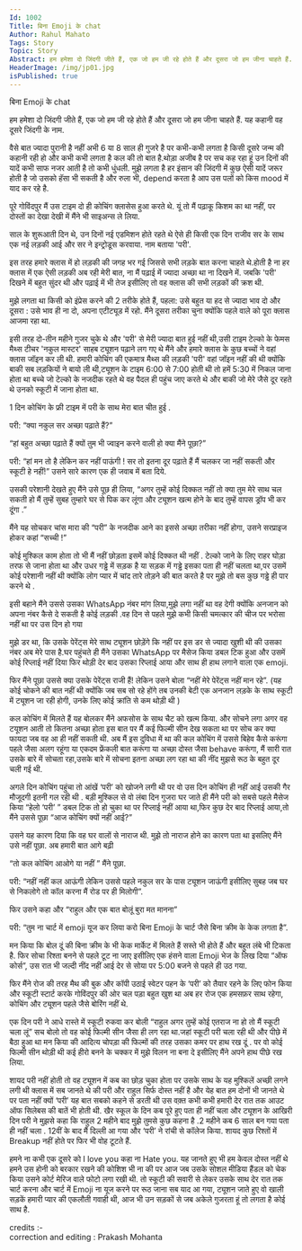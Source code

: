 ```yaml
---
Id: 1002
Title: बिना Emoji के chat
Author: Rahul Mahato
Tags: Story
Topic: Story
Abstract: हम हमेशा दो जिंदगी जीते हैं, एक जो हम जी रहे होते हैं और दूसरा जो हम जीना चाहते हैं. यह कहानी वह दूसरे जिंदगी के नाम.
HeaderImage: /img/jp01.jpg
isPublished: true
---
```

बिना Emoji के chat

हम हमेशा दो जिंदगी जीते हैं, एक जो हम जी रहे होते हैं और दूसरा जो हम जीना चाहते हैं. यह कहानी वह दूसरे जिंदगी के नाम.

वैसे बात ज्यादा पुरानी है नहीं अभी 6 या 8 साल ही गुजरे है पर कभी-कभी लगता है किसी दूसरे जन्म की कहानी रही हो और कभी कभी लगता है कल की तो बात है.थोड़ा अजीब है पर सच कह रहा हूं उन दिनों की यादें कभी साफ नजर आती है तो कभी धुंधली. मुझे लगता है हर इंसान की जिंदगी में कुछ ऐसी यादें जरूर होती है जो उसको हॅसा भी सकती है और रुला भी, depend करता है आप उस पलों को किस mood में याद कर रहे है.


पूरे गोविंदपुर  मैं उस टाइम दो ही कोचिंग क्लासेस हुआ करते थे. यूं तो मैं पढ़ाकू किशम का था नहीं, पर दोस्तों का देखा देखी में मैंने भी साइअन्स ले लिया.


साल के शुरूआती दिन थे, उन दिनों नई एडमिशन होते रहते थे ऐसे ही किसी एक दिन राजीव सर के साथ एक नई लड़की आई और सर ने इन्ट्रोडूस करवाया. नाम बताया 'परी'.


इस तरह हमारे क्लास में हो लड़की की जगह भर गई जिससे सभी लड़के बात करना चाहते थे.होती है ना हर क्लास में एक ऐसी लड़की अब रही मेरी बात, ना मैं पढ़ाई में ज्यादा अच्छा था ना दिखने में.  जबकि 'परी' दिखने में बहुत सुंदर थी और पढ़ाई में भी तेज इसीलिए तो वह क्लास की सभी लड़कों की क्रश थी.

मुझे लगता था किसी को इंप्रेस करने की 2 तरीके होते हैं, पहला:  उसे बहुत या हद से ज्यादा भाव दो और दूसरा : उसे भाव ही ना दो, अपना एटीट्यूड में रहो. मैंने दूसरा तरीका चुना क्योंकि पहले वाले को पूरा  क्लास आजमा रहा था.


इसी तरह दो-तीन महीने गुजर चुके थे और 'परी' से मेरी ज्यादा बात हुई नहीं थी,उसी टाइम टेल्को के फेमस मैथ्स टीचर 'नकुल मास्टर' साहब ट्यूशन पढ़ाने लग गए थे मैंने और हमारे क्लास के कुछ बच्चों ने वहां क्लास जॉइन कर ली थी. हमारी कोचिंग की एकमात्र मैथ्स की लड़की 'परी' वहां जॉइन नहीं की थी क्योंकि बाकी सब लड़कियों ने बायो ली थी,ट्यूशन के टाइम 6:00 से 7:00 होती थी तो हमें 5:30 में निकल जाना होता था बच्चे जो टेल्को के नजदीक रहते थे वह पैदल ही पहुंच जाए करते थे और बाकी जो मेरे जैसे दूर रहते थे उनको स्कूटी में जाना होता था. 

1 दिन कोचिंग के फ्री टाइम में परी के साथ मेरा बात चीत हुई .

परी: “क्या नकुल सर अच्छा पढ़ाते हैं?”

“हां बहुत अच्छा पढ़ाते हैं क्यों तुम भी ज्वाइन करने वाली हो क्या मैंने पूछा?”

परी: “हां मन तो है लेकिन कर नहीं पाऊंगी ! सर तो इतना दूर पढ़ाते हैं मैं चलकर जा नहीं सकती और स्कूटी हे नहीं!”
उसने सारे कारण एक ही जवाब में बता दिये.

उसकी परेशानी देखते हुए मैंने उसे पूछ ही लिया,‌ “अगर तुम्हें कोई दिक्कत नहीं तो क्या तुम मेरे साथ चल सकती हो मैं तुम्हें सुबह तुम्हारे घर से पिक कर लूंगा और ट्यूशन खत्म होने के बाद तुम्हें वापस ड्रॉप भी कर दूंगा .”

मैंने यह सोचकर चांस मारा की “परी” के नजदीक आने का इससे अच्छा तरीका नहीं  होगा, उसने सरप्राइज होकर कहां “सच्ची !”

कोई मुश्किल काम होता तो भी मैं नहीं छोड़ता इसमें कोई दिक्कत थी नहीं . टेल्को जाने के लिए राहर घोड़ा तरफ से जाना होता था और उधर गड्ढे में सड़क है  या सड़क में गड्ढे इसका पता ही नहीं चलता था,पर उसमें कोई परेशानी नहीं थी क्योंकि लोग प्यार में चांद तारे तोड़ने की बात करते है पर मुझे तो बस कुछ गड्ढे ही पार करने थे .

इसी बहाने मैंने उससे उसका WhatsApp नंबर मांग लिया,मुझे लगा नहीं था वह देगी क्योंकि अनजान को अपना नंबर कैसे दे सकती है कोई लड़की .वह दिन से पहले मुझे कभी किसी चमत्कार की चीज पर भरोसा नहीं था पर उस दिन हो गया

मुझे डर था, कि उसके पेरेंट्स मेरे साथ ट्यूशन छोड़ेंगे कि नहीं पर इस डर से ज्यादा खुशी थी की उसका नंबर अब मेरे पास है.घर पहुंचते ही मैंने उसका WhatsApp पर मैसेज किया डबल टिक हुआ और उसमें कोई रिप्लाई नहीं दिया फिर थोड़ी देर बाद उसका रिप्लाई आया और साथ ही हाथ लगाने वाला एक emoji.

फिर मैंने पूछा उससे क्या उसके पेरेंट्स राजी हैं! लेकिन उसने बोला “नहीं मेरे पेरेंट्स नहीं मान रहे”. 
(यह कोई चोकने की बात नहीं थी क्योंकि जब सब सो रहे होंगे तब उनकी बेटी एक अनजान लड़के के साथ स्कूटी में ट्यूशन जा रही होगी, उनके लिए कोई क्रांति से कम थोड़ी थी )

कल कोचिंग में मिलते हैं यह बोलकर मैंने अफसोस के साथ चैट को खत्म किया. और सोचने लगा अगर वह टयूशन आती तो कितना अच्छा होता इस बात पर  मैं कई फिल्मी सीन देख सकता था पर सोच कर क्या फायदा जब वह आ ही नहीं सकती थी. अब मैं इस दुविधा में था की कल कोचिंग में उससे बिहेव कैसे करूंगा पहले जैसा अलग रहूंगा या  एकदम फ्रेंकली बात करूंगा या अच्छा दोस्त जैसा behave करूंगा, मैं सारी रात उसके बारे में सोचता रहा,उसके बारे में सोचना इतना अच्छा लग रहा था की नींद मुझसे रूठ के बहुत दूर चली गई थी.

अगले दिन कोचिंग पहुंचा तो आंखें ‘परी’ को खोजने लगी थी पर वो उस दिन कोचिंग ही नहीं आई उसकी गैर मौजूदगी इतनी गल रही थी . बड़ी मुश्किल से वो लंबा दिन गुजरा घर जाते ही मैंने  परी को सबसे पहले मैसेज किया “हेलो ‘परी’ ” डबल टिक तो हो चुका था पर रिप्लाई नहीं आया था,फिर कुछ देर बाद रिप्लाई आया,तो मैंने उससे पूछा “आज कोचिंग क्यों नहीं आई?”

उसने यह कारण दिया कि वह घर वालों से नाराज थी. मुझे तो नाराज होने का कारण पता था इसलिए मैंने उसे नहीं पूछा. अब हमारी बात आगे बढ़ी

“तो कल कोचिंग आओगे या नहीं ” मैंने पूछा.

परी: “नहीं नहीं  कल आऊंगी लेकिन उससे पहले नकुल सर के पास ट्यूशन जाऊंगी इसीलिए सुबह जब घर से निकलोगे तो कॉल करना मैं रोड पर ही मिलोगी”.

फिर उसने कहा और “राहुल और एक बात बोलूं बुरा मत मानना”

परी: “तुम ना चार्ट में emoji यूज कर लिया करो बिना Emoji के चार्ट जैसे बिना क्रीम के केक लगता है”.

मन किया कि  बोल दूं की बिना क्रीम के भी केक मार्केट में मिलते हैं सस्ते भी होते हैं और बहुत लंबे भी टिकता है. फिर सोचा रिश्ता बनने से पहले टूट ना जाए इसीलिए एक हंसने वाला Emoji भेज के लिख दिया “ऑफ कोर्स”, उस रात भी जल्दी नींद नहीं आई देर से सोया पर 5:00 बजने से पहले ही उठ गया.

फिर मैंने रोज की तरह मैथ की बुक और कॉपी उठाई स्वेटर पहन के ‘परी’ को तैयार रहने के लिए फोन किया और स्कूटी स्टार्ट करके गोविंदपुर की ओर चल पड़ा बहुत खुश था अब हर रोज एक हमसफ़र साथ रहेगा, कोचिंग और ट्यूशन पहले जैसे बोरिंग नहीं थे.

एक दिन परी ने आधे रास्ते में स्कूटी रुकवा कर बोली “राहुल अगर तुम्हें कोई एतराज ना हो तो मैं स्कूटी चला लूं”  सच बोलो तो वह कोई फिल्मी सीन जैसा ही लग रहा था.जहां स्कूटी  परी चला रही थी और पीछे में बैठा हुआ था मन  किया की  आदित्य चोपड़ा की फिल्मों की तरह उसका कमर पर हाथ रख दूं . पर वो कोई  फिल्मी सीन थोड़ी थी कई हीरो बनने के चक्कर में मुझे विलन ना बना दे  इसीलिए  मैंने अपने हाथ पीछे रख लिया.

शायद परी नहीं होती तो वह ट्यूशन में कब का छोड़ चुका होता पर उसके साथ के  यह मुश्किलें  अच्छी लगने लगी थी क्लास में सब जानते थे की परी और राहुल सिर्फ दोस्त नहीं है और येह बात हम दोनों भी जानते थे पर पता नहीं क्यों ‘परी’ यह बात सबको कहने से डरती थी उस वक़्त कभी कभी हमारी देर रात तक आउट ऑफ सिलेबस की बातें भी होती थी.
खैर स्कूल के दिन कब पूरे हुए पता ही नहीं चला और ट्यूशन के आखिरी दिन परी ने मुझसे कहा कि राहुल 2 महीने बाद मुझे तुमसे कुछ कहना है .2 महीने  कब 6 साल बन गया पता ही नहीं चला . 12वीं के बाद मैं दिल्ली आ गया और ‘परी’ ने रांची से कॉलेज किया. शायद कुछ रिश्तों में Breakup नहीं होते पर फिर भी वोह टूटते हैं.

हमने ना कभी एक दूसरे को I love you कहा ना Hate you. यह जानते हुए भी हम केवल दोस्त नहीं थे हमने उस होनी को बरकार रखने की कोशिश भी ना की पर आज जब उसके सोशल मीडिया हैंडल को चेक किया उसने कोर्ट मेरिज वाले फोटो लगा रखी थी.  तो  स्कूटी की सवारी से लेकर उसके साथ देर रात तक चार्ट करना और चार्ट में Emoji ना यूज करने पर रूठ जाना सब याद आ गया, ट्यूशन जाते हुए वो खाली सड़कें हमारी प्यार की एकलौती गवाही थी, आज भी उन सड़कों से जब अकेले गुजरता  हूं तो लगता है कोई साथ है.


credits :- <br>
correction and editing : Prakash Mohanta
